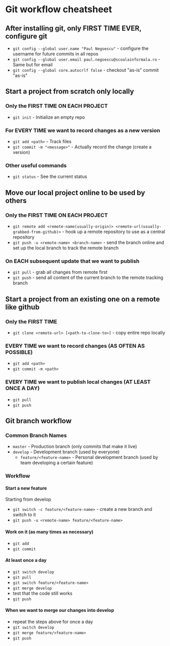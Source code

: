 # Git workflow cheatsheet

## After installing git, only FIRST TIME EVER, configure git
- `git config --global user.name "Paul Negoescu"` - configure the username for future commits in all repos
- `git config --global user.email paul.negoescu@scoalainformala.ro` - Same but for email
- `git config --global core.autocrlf false` - checkout "as-is" commit "as-is"

## Start a project from scratch only locally

### Only the FIRST TIME ON EACH PROJECT
- `git init` - Initialize an empty repo

### For EVERY TIME we want to record changes as a new version
- `git add <path>` - Track files
- `git commit -m "<message>"` - Actually record the change (create a version)

### Other useful commands
- `git status` - See the current status

## Move our local project online to be used by others

### Only the FIRST TIME ON EACH PROJECT
- `git remote add <remote-name(usually-origin)> <remote-url(usually-grabbed-from-github)>` - hook up a remote repository to use as a central repository
- `git push -u <remote-name> <branch-name>` - send the branch online and set up the local branch to track the remote branch

### On EACH subsequent update that we want to publish
- `git pull` - grab all changes from remote first
- `git push` - send all content of the current branch to the remote tracking branch

## Start a project from an existing one on a remote like github

### Only the FIRST TIME
- `git clone <remote-url> [<path-to-clone-to>]` - copy entire repo locally

### EVERY TIME we want to record changes (AS OFTEN AS POSSIBLE)
- `git add <path>`
- `git commit -m <path>`

### EVERY TIME we want to publish local changes (AT LEAST ONCE A DAY)
- `git pull`
- `git push`

## Git branch workflow

### Common Branch Names
- `master` - Production branch (only commits that make it live)
- `develop` - Development branch (used by everyone)
    - `feature/<feature-name>` - Personal development branch (used by team developing a certain feature)

### Workflow

#### Start a new feature
Starting from develop
- `git switch -c feature/<feature-name>` - create a new branch and switch to it
- `git push -u <remote-name> feature/<feature-name>`

#### Work on it (as many times as necessary)
- `git add`
- `git commit`

#### At least once a day
- `git switch develop`
- `git pull`
- `git switch feature/<feature-name>`
- `git merge develop`
- test that the code still works
- `git push`

#### When we want to merge our changes into develop
- repeat the steps above for once a day
- `git switch develop`
- `git merge feature/<feature-name>`
- `git push`
